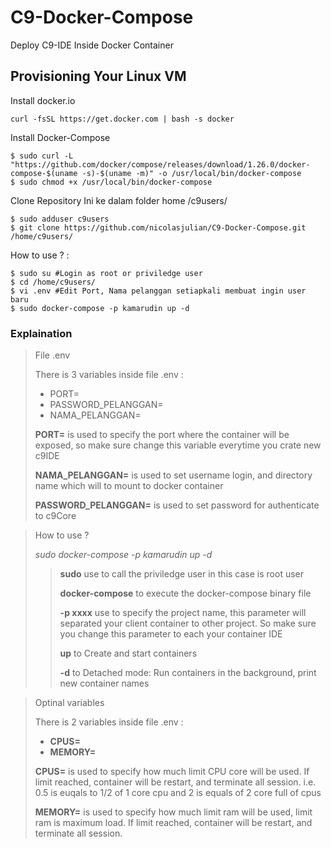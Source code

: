 # C9-Docker-Compose
Deploy C9-IDE Inside Docker Container

## Provisioning Your Linux VM

Install docker.io
```
curl -fsSL https://get.docker.com | bash -s docker
```
Install Docker-Compose
```
$ sudo curl -L "https://github.com/docker/compose/releases/download/1.26.0/docker-compose-$(uname -s)-$(uname -m)" -o /usr/local/bin/docker-compose
$ sudo chmod +x /usr/local/bin/docker-compose
```
Clone Repository Ini ke dalam folder home /c9users/
```
$ sudo adduser c9users
$ git clone https://github.com/nicolasjulian/C9-Docker-Compose.git /home/c9users/
```
How to use ? :

```
$ sudo su #Login as root or priviledge user
$ cd /home/c9users/
$ vi .env #Edit Port, Nama pelanggan setiapkali membuat ingin user baru
$ sudo docker-compose -p kamarudin up -d
```
### Explaination

> File .env
>
> There is 3 variables inside file .env :
> - PORT=
> - PASSWORD_PELANGGAN=
> - NAMA_PELANGGAN=
>
> **PORT=** is used to specify the port where the container will be exposed, so make sure change this variable everytime you crate new c9IDE
>
> **NAMA_PELANGGAN=** is used to set username login, and directory name which will to mount to docker container
>
> **PASSWORD_PELANGGAN=** is used to set password for authenticate to c9Core

> How to use ?
>
> *sudo docker-compose -p kamarudin up -d*
>> **sudo** use to call the priviledge user in this case is root user
>>
>> **docker-compose** to execute the docker-compose binary file
>>
>> **-p xxxx** use to specify the project name, this parameter will separated your client container to other project. So make sure you change this parameter to each your container IDE
>>
>> **up** to Create and start containers
>>
>> **-d** to Detached mode: Run containers in the background, print new container names

> Optinal variables
>
> There is 2 variables inside file .env :
> - **CPUS=**
> - **MEMORY=**
>
> **CPUS=** is used to specify how much limit CPU core will be used. If limit reached, container will be restart, and terminate all session. i.e. 0.5 is euqals to 1/2 of 1 core cpu and 2 is equals of 2 core full of cpus
>
> **MEMORY=** is used to specify how much limit ram will be used, limit ram is maximum load. If limit reached, container will be restart, and terminate all session.

